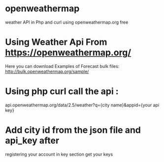 # openweathermap
 weather API in Php and curl using openweathermap.org free 
 
# Using Weather Api From https://openweathermap.org/
Here you can download Examples of Forecast bulk files:
http://bulk.openweathermap.org/sample/
# Using php curl call the api :
api.openweathermap.org/data/2.5/weather?q={city name}&appid={your api key}
# Add city id from the json file and api_key after 
registering your account in key section get your keys 
